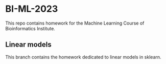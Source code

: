 # BI-ML-2023

This repo contains homework for the Machine Learning Course of Bioinformatics Institute.

## Linear models

This branch contains the homework dedicated to linear models in sklearn.
